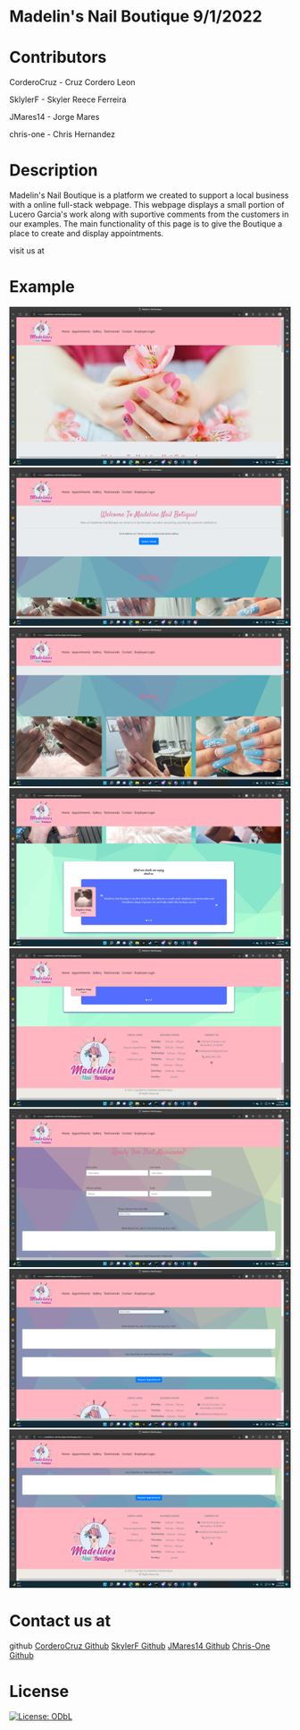 # Madelin's Nail Boutique 9/1/2022

# Contributors
CorderoCruz - Cruz Cordero Leon

SklylerF - Skyler Reece Ferreira

JMares14 - Jorge Mares

chris-one - Chris Hernandez

# Description 

Madelin's Nail Boutique is a platform we created to support a local business with a online full-stack webpage. This webpage displays a small portion of Lucero Garcia's work along with suportive comments from the customers in our examples. The main functionality of this page is to give the Boutique a place to create and display appointments.

visit us at 
<a href="https://madelines-nail-boutique.herokuapp.com/"></a> 


# Example 
 <img  src="./public/images/readme0.png" >
<img  src="./public/images/readme1.png" >
<img src="./public/images/readme2.png" >
<img  src="./public/images/readme3.png" >
<img  src="./public/images/readme4.png" >
<img  src="./public/images/readme5.png" >
<img  src="./public/images/readme6.png" >
<img  src="./public/images/readme7.png" >

# Contact us at
github
<a href="https://github.com/CorderoCruz">CorderoCruz Github</a> 
<a href="https://github.com/SklylerF">SkylerF Github</a> 
<a href="https://github.com/JMares14">JMares14 Github</a> 
<a href="https://github.com/chris-one">Chris-One Github</a> 


# License 
[![License: ODbL](https://img.shields.io/badge/License-PDDL-brightgreen.svg)](https://opendatacommons.org/licenses/pddl/)
